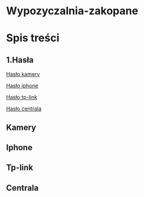# Wypozyczalnia-zakopane
# Spis treści

## 1.Hasła    
   [Hasło kamery ](#1hasła)
  
   [Hasło iphone](#1akamery)
   
   [Hasło tp-link](#1biphone)
   
   [Hasło centrala]()
   
   
## Kamery


## Iphone

## Tp-link

## Centrala
